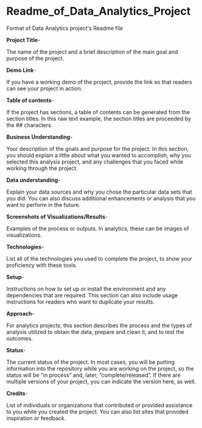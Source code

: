# Readme_of_Data_Analytics_Project
Format of Data Analytics project's Readme file

**Project Title**-

The name of the project and a brief description of the main goal and purpose of the project.

**Demo Link**-

If you have a working demo of the project, provide the link so that readers can see your project in action.

**Table of contents**-

If the project has sections, a table of contents can be generated from the section titles. In this raw text example, the section titles are proceeded by the ## characters.

**Business Understanding**-

Your description of the goals and purpose for the project. In this section, you should explain a little about what you wanted to accomplish, why you selected this analysis project, and any challenges that you faced while working through the project.

**Data understanding**-

Explain your data sources and why you chose the particular data sets that you did. You can also discuss additional enhancements or analysis that you want to perform in the future.

**Screenshots of Visualizations/Results**-

Examples of the process or outputs. In analytics, these can be images of visualizations.

**Technologies**-

List all of the technologies you used to complete the project, to show your proficiency with these tools.

**Setup**-

Instructions on how to set up or install the environment and any dependencies that are required. This section can also include usage instructions for readers who want to duplicate your results.

**Approach**-

For analytics projects, this section describes the process and the types of analysis utilized to obtain the data, prepare and clean it, and to test the outcomes.

**Status**-

The current status of the project. In most cases, you will be putting information into the repository while you are working on the project, so the status will be “in process” and, later, “complete/released”. If there are multiple versions of your project, you can indicate the version here, as well.

**Credits**-

List of individuals or organizations that contributed or provided assistance to you while you created the project. You can also list sites that provided inspiration or feedback.
